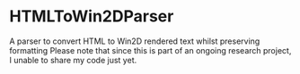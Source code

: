 # HTMLToWin2DParser
A parser to convert HTML to Win2D rendered text whilst preserving formatting
Please note that  since this is part of an ongoing research project, I  unable to share my code just yet.
